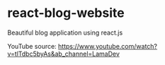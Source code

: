 # react-blog-website
Beautiful blog application using react.js

YouTube source: https://www.youtube.com/watch?v=tlTdbc5byAs&ab_channel=LamaDev
